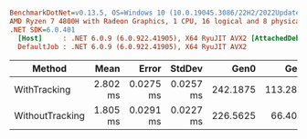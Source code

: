 ``` ini

BenchmarkDotNet=v0.13.5, OS=Windows 10 (10.0.19045.3086/22H2/2022Update)
AMD Ryzen 7 4800H with Radeon Graphics, 1 CPU, 16 logical and 8 physical cores
.NET SDK=6.0.401
  [Host]     : .NET 6.0.9 (6.0.922.41905), X64 RyuJIT AVX2 [AttachedDebugger]
  DefaultJob : .NET 6.0.9 (6.0.922.41905), X64 RyuJIT AVX2


```
|          Method |     Mean |     Error |    StdDev |     Gen0 |     Gen1 |  Allocated |
|---------------- |---------:|----------:|----------:|---------:|---------:|-----------:|
|    WithTracking | 2.802 ms | 0.0275 ms | 0.0257 ms | 242.1875 | 113.2813 | 1254.99 KB |
| WithoutTracking | 1.805 ms | 0.0291 ms | 0.0227 ms | 226.5625 |  66.4063 |  754.19 KB |
